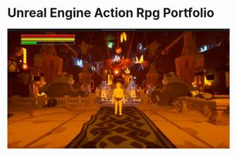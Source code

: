 # Unreal Engine Action Rpg Portfolio
[![play video](https://github.com/chahoseong/unreal-engine-action-rpg-portfolio/blob/main/thumbnail.png?raw=true)](https://youtu.be/lr6w6BSQ-Tc)
